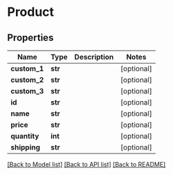 # Product

## Properties
Name | Type | Description | Notes
------------ | ------------- | ------------- | -------------
**custom_1** | **str** |  | [optional] 
**custom_2** | **str** |  | [optional] 
**custom_3** | **str** |  | [optional] 
**id** | **str** |  | [optional] 
**name** | **str** |  | [optional] 
**price** | **str** |  | [optional] 
**quantity** | **int** |  | [optional] 
**shipping** | **str** |  | [optional] 

[[Back to Model list]](../README.md#documentation-for-models) [[Back to API list]](../README.md#documentation-for-api-endpoints) [[Back to README]](../README.md)


